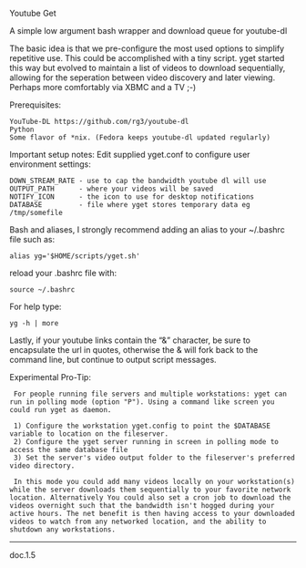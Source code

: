 Youtube Get

A simple low argument bash wrapper and download queue for youtube-dl

The basic idea is that we pre-configure the most used options to simplify repetitive use. This could be accomplished with a tiny script. yget started this way but evolved to maintain a list of videos to download sequentially, allowing for the seperation between video discovery and later viewing. Perhaps more comfortably via XBMC and a TV ;-)

Prerequisites:

    YouTube-DL https://github.com/rg3/youtube-dl
    Python
    Some flavor of *nix. (Fedora keeps youtube-dl updated regularly)

Important setup notes: Edit supplied yget.conf to configure user environment settings:

    DOWN_STREAM_RATE - use to cap the bandwidth youtube dl will use
    OUTPUT_PATH      - where your videos will be saved
    NOTIFY_ICON      - the icon to use for desktop notifications
    DATABASE         - file where yget stores temporary data eg /tmp/somefile

Bash and aliases, I strongly recommend adding an alias to your ~/.bashrc file such as:

    alias yg='$HOME/scripts/yget.sh'

reload your .bashrc file with:

    source ~/.bashrc
     
For help type:

    yg -h | more

Lastly, if your youtube links contain the “&” character, be sure to encapsulate the url in quotes, otherwise the & will fork back to the command line, but continue to output script messages.

Experimental Pro-Tip:

     For people running file servers and multiple workstations: yget can run in polling mode (option "P"). Using a command like screen you could run yget as daemon.
 
     1) Configure the workstation yget.config to point the $DATABASE variable to location on the fileserver. 
     2) Configure the yget server running in screen in polling mode to access the same database file
     3) Set the server's video output folder to the fileserver's preferred video directory.

     In this mode you could add many videos locally on your workstation(s) while the server downloads them sequentially to your favorite network location. Alternatively You could also set a cron job to download the videos overnight such that the bandwidth isn't hogged during your active hours. The net benefit is then having access to your downloaded videos to watch from any networked location, and the ability to shutdown any workstations.

-------
doc.1.5

